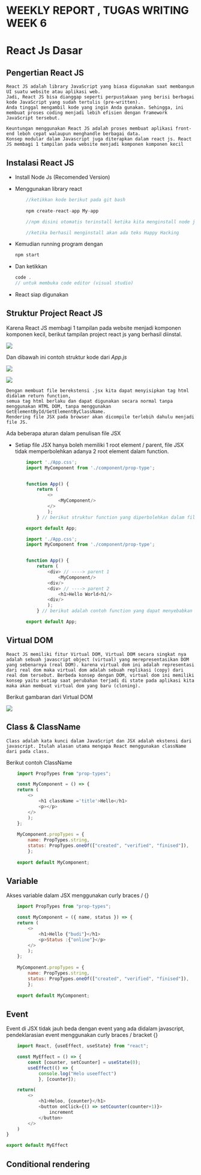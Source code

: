 # WEEKLY REPORT , TUGAS WRITING WEEK 6

# React Js Dasar

## Pengertian React JS
    React JS adalah library JavaScript yang biasa digunakan saat membangun UI suatu website atau aplikasi web.
    Jadi, React JS bisa dianggap seperti perpustakaan yang berisi berbagai kode JavaScript yang sudah tertulis (pre-written). 
    Anda tinggal mengambil kode yang ingin Anda gunakan. Sehingga, ini membuat proses coding menjadi lebih efisien dengan framework JavaScript tersebut.

    Keuntungan menggunakan React JS adalah proses membuat aplikasi front-end leboh cepat walaupun menghandle berbagai data. 
    Konsep modular dalam Javascript juga diterapkan dalam react js. React JS membagi 1 tampilan pada website menjadi komponen komponen kecil


## Instalasi React JS
* Install Node Js (Recomended Version)
* Menggunakan library react
    ```javascript
        //ketikkan kode berikut pada git bash
        
        npm create-react-app My-app

        //npm disini otomatis terinstall ketika kita menginstall node js

        //ketika berhasil menginstall akan ada teks Happy Hacking 
    ``` 
* Kemudian running program dengan
    ```javascript
    npm start
    ```

* Dan ketikkan  
    ```javascript
    code . 
    // untuk membuka code editor (visual studio)
    ```
* React siap digunakan


## Struktur Project React JS
Karena React JS membagi 1 tampilan pada website menjadi komponen komponen kecil, berikut tampilan project react js yang berhasil diinstal.

![](file-react.png)


Dan dibawah ini contoh struktur kode dari _App.js_

![](app-js.png)

![](use-effect.png)

    Dengan membuat file berekstensi .jsx kita dapat menyisipkan tag html didalam return function, 
    semua tag html berlaku dan dapat digunakan secara normal tanpa menggunakan HTML DOM, tanpa menggunakan GetElementById/GetElementByClassName. 
    Rendering file JSX pada browser akan dicompile terlebih dahulu menjadi file JS.

Ada beberapa aturan dalam penulisan file JSX
* Setiap file JSX hanya boleh memiliki 1 root element / parent, file JSX tidak memperbolehkan adanya 2 root element dalam function.
    ``` javascript
        import './App.css';
        import MyComponent from './component/prop-type';


        function App() {
            return (
                <> 
                    <MyComponent/>
                </>
                );
            } // berikut struktur function yang diperbolehkan dalam file JSX

        export default App;
    ```

    ``` javascript
        import './App.css';
        import MyComponent from './component/prop-type';


        function App() {
            return (
                <div> // ----> parent 1
                    <MyComponent/> 
                <div/>
                <div> // ----> parent 2
                    <h1>Hello World<h1/> 
                <div/>
                );
            } // berikut adalah contoh function yang dapat menyebabkan error karena terdapat 2 parent / 2 root element

        export default App;
    ```
## Virtual DOM
    React JS memiliki fitur Virtual DOM, Virtual DOM secara singkat nya adalah sebuah javascript object (virtual) yang merepresentasikan DOM yang sebenarnya (real DOM). karena virtual dom ini adalah representasi dari real dom maka virtual dom adalah sebuah replikasi (copy) dari real dom tersebut. Berbeda konsep dengan DOM, virtual dom ini memiliki konsep yaitu setiap saat perubahan terjadi di state pada aplikasi kita maka akan membuat virtual dom yang baru (cloning).

Berikut gambaran dari Virtual DOM

![](virtual-dom.png)

## Class & ClassName

    Class adalah kata kunci dalam JavaScript dan JSX adalah ekstensi dari javascript. Itulah alasan utama mengapa React menggunakan className dari pada class.

Berikut contoh ClassName

``` javascript
    import PropTypes from "prop-types";

    const MyComponent = () => {
    return (
        <>
            <h1 className ='title'>Hello</h1>
            <p></p>
        </>
        );
    };
    
    MyComponent.propTypes = {
        name: PropTypes.string,
        status: PropTypes.oneOf(["created", "verified", "finised"]),
        };
    
    export default MyComponent;

```

## Variable
Akses variable dalam JSX menggunakan curly braces / {}

``` javascript
    import PropTypes from "prop-types";

    const MyComponent = ({ name, status }) => {
    return (
        <>
            <h1>Hello {"budi"}</h1>
            <p>Status :{"online"}</p>
        </>
        );
    };
    
    MyComponent.propTypes = {
        name: PropTypes.string,
        status: PropTypes.oneOf(["created", "verified", "finised"]),
        };
    
    export default MyComponent;

```

## Event 
Event di JSX tidak jauh beda dengan event yang ada didalam javascript, pendeklarasian event menggunakan curly braces / bracket {}

``` javascript
    import React, {useEffect, useState} from "react";

    const MyEffect = () => {
        const [counter, setCounter] = useState(0);
        useEffect(() => {
            console.log("Helo useeffect")
            }, [counter]);

    return(
        <>
            <h1>Heloo, {counter}</h1>
            <button onClick={() => setCounter(counter+1)}>
                increment
            </button>
        </>
    )
}

export default MyEffect
```

## Conditional rendering

```javascript

```

